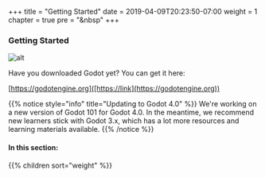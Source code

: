 +++
title = "Getting Started"
date = 2019-04-09T20:23:50-07:00
weight = 1
chapter = true
pre = "<i class='fas fa-feather-alt fa-fw'></i>&nbsp"
+++

### Getting Started

![alt](/godot_recipes/4.x/img/godot3_logo.png?width=250)

Have you downloaded Godot yet? You can get it here:

[https://godotengine.org]([https://link](https://godotengine.org))

{{% notice style="info" title="Updating to Godot 4.0" %}}
We're working on a new version of Godot 101 for Godot 4.0. In the meantime, we recommend new learners stick with Godot 3.x, which has a lot more resources and learning materials available.
{{% /notice %}}

#### In this section:

{{% children  sort="weight" %}}